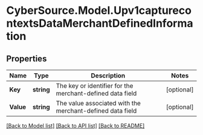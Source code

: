 # CyberSource.Model.Upv1capturecontextsDataMerchantDefinedInformation
## Properties

Name | Type | Description | Notes
------------ | ------------- | ------------- | -------------
**Key** | **string** | The key or identifier for the merchant-defined data field | [optional] 
**Value** | **string** | The value associated with the merchant-defined data field | [optional] 

[[Back to Model list]](../README.md#documentation-for-models) [[Back to API list]](../README.md#documentation-for-api-endpoints) [[Back to README]](../README.md)

